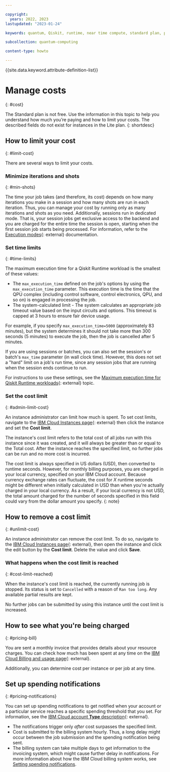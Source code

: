 ```yaml
---

copyright:
  years: 2022, 2023
lastupdated: "2023-01-24"

keywords: quantum, Qiskit, runtime, near time compute, standard plan, pay-as-you-go, lite plan

subcollection: quantum-computing

content-type: howto

---
```


{{site.data.keyword.attribute-definition-list}}

# Manage costs
{: #cost}

The Standard plan is not free. Use the information in this topic to help you understand how much you’re paying and how to limit your costs.  The described fields do not exist for instances in the Lite plan.
{: shortdesc}

## How to limit your cost
{: #limit-cost}

There are several ways to limit your costs.

### Minimize iterations and shots
{: #min-shots}

The time your job takes (and therefore, its cost) depends on how many iterations you make in a session and how many shots are run in each iteration. Thus, you can manage your cost by running only as many iterations and shots as you need. Additionally, sessions run in dedicated mode.  That is, your session jobs get exclusive access to the backend and you are charged for the entire time the session is open, starting when the first session job starts being processed. For information, refer to the [Execution modes](https://docs.quantum.ibm.com/guides/execution-modes){: external} documentation.

### Set time limits
{: #time-limits}

The maximum execution time for a Qiskit Runtime workload is the smallest of these values:

* The `max_execution_time` defined on the job's options by using the ``max_execution_time`` parameter. This execution time is the time that the QPU complex (including control software, control electronics, QPU, and so on) is engaged in processing the job.
* The system-calculated limit - The system calculates an appropriate job timeout value based on the input circuits and options. This timeout is capped at 3 hours to ensure fair device usage.

For example, if you specify `max_execution_time=5000` (approximately 83 minutes), but the system determines it should not take more than 300 seconds (5 minutes) to execute the job, then the job is cancelled after 5 minutes.

If you are using sessions or batches, you can also set the session's or batch's `max_time` parameter (in wall clock time).  However, this does not set a "hard" limit on a job's run time, since any session jobs that are running when the session ends continue to run.

For instructions to use these settings, see the [Maximum execution time for Qiskit Runtime workloads](https://docs.quantum.ibm.com/guides/max-execution-time){: external} topic.

### Set the cost limit
{: #admin-limit-cost}

An instance administrator can limit how much is spent. To set cost limits, navigate to the [IBM Cloud Instances page](https://cloud.ibm.com/quantum/instances){: external} then click the instance and set the **Cost limit**.

The instance's cost limit refers to the total cost of all jobs run with this instance since it was created, and it will always be greater than or equal to the Total cost. After the instance reaches the specified limit, no further jobs can be run and no more cost is incurred.

The cost limit is always specified in US dollars (USD), then converted to runtime seconds.  However, for monthly billing purposes, you are charged in your local currency, specified on your IBM Cloud account. Because currency exchange rates can fluctuate, the cost for _X_ runtime seconds might be different when initially calculated in USD than when you're actually charged in your local currency.  As a result, if your local currency is not USD, the total amount charged for the number of seconds specified in this field could vary from the dollar amount you specify.
{: note}

## How to remove a cost limit
{: #unlimit-cost}

An instance administrator can remove the cost limit.  To do so, navigate to the [IBM Cloud Instances page](https://cloud.ibm.com/quantum/instances){: external}, then open the instance and click the edit button by the **Cost limit**. Delete the value and click **Save**.

### What happens when the cost limit is reached
{: #cost-limit-reached}

When the instance's cost limit is reached, the currently running job is stopped.  Its status is set to `Cancelled` with a reason of `Ran too long`. Any available partial results are kept.

No further jobs can be submitted by using this instance until the cost limit is increased.

## How to see what you're being charged
{: #pricing-bill}

You are sent a monthly invoice that provides details about your resource charges. You can check how much has been spent at any time on the [IBM Cloud Billing and usage page](https://cloud.ibm.com/billing){: external}.

Additionally, you can determine cost per instance or per job at any time.

## Set up spending notifications
{: #pricing-notifications}

You can set up spending notifications to get notified when your account or a particular service reaches a specific spending threshold that you set. For information, see the [IBM Cloud account **Type** description](/docs/account?topic=account-accounts){: external}.

- The notifications trigger only _after_ cost surpasses the specified limit.
- Cost is submitted to the billing system hourly. Thus, a long delay might occur between the job submission and the spending notification being sent.
- The billing system can take multiple days to get information to the invoicing system, which might cause further delay in notifications. For more information about how the IBM Cloud billing system works, see [Setting spending notifications](/docs/billing-usage?topic=billing-usage-spending).
